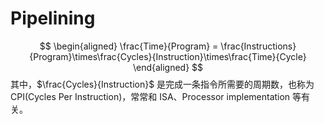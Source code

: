 # Pipelining
$$
\begin{aligned}
\frac{Time}{Program} = \frac{Instructions}{Program}\times\frac{Cycles}{Instruction}\times\frac{Time}{Cycle}
\end{aligned}
$$
其中，$\frac{Cycles}{Instruction}$ 是完成一条指令所需要的周期数，也称为 CPI(Cycles Per Instruction)，常常和 ISA、Processor implementation 等有关。
